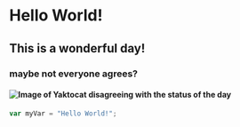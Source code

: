 # Hello World!
## This is a wonderful day!
### maybe not everyone agrees?
#### ![Image of Yaktocat disagreeing with the status of the day](https://octodex.github.com/images/yaktocat.png)
``` javascript
var myVar = "Hello World!";
```



